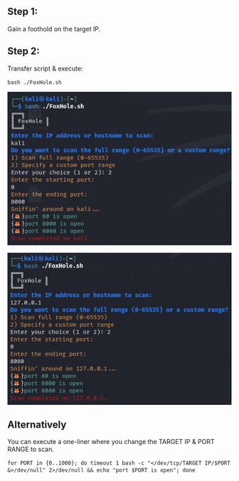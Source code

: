 ## Step 1: 
Gain a foothold on the target IP.

## Step 2:
Transfer script & execute:

```
bash ./FoxHole.sh
```
![Usage_1.png](./images/Usage_1.png)

![Usage_2.png](./images/Usage_2.png)

## Alternatively
You can execute a one-liner where you change the TARGET IP & PORT RANGE to scan.

```
for PORT in {0..1000}; do timeout 1 bash -c "</dev/tcp/TARGET IP/$PORT &>/dev/null" 2>/dev/null && echo "port $PORT is open"; done
```
